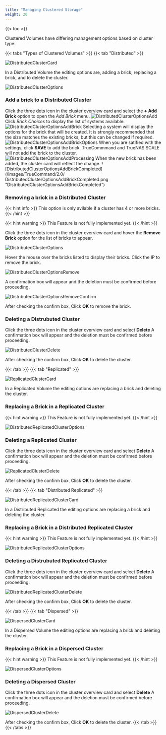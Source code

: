 ```yaml
---
title: "Managing Clustered Storage"
weight: 20
---
```


{{< toc >}}

Clustered Volumes have differing management options based on cluster type.

{{< tabs "Types of Clustered Volumes" >}}
{{< tab "Distributed" >}}

![DistributedClusterCard](/images/TrueCommand/2.0/DistributedClusterCard.png "DistributedClusterCard")

In a Distributed Volume the editing options are, adding a brick, replacing a brick, and to delete the cluster.

![DistributedClusterOptions](/images/TrueCommand/2.0/DistributedClusterOptions.png "DistributedClusterOptions")

### Add a brick to a Distributed Cluster

Click the three dots icon in the cluster overview card and select the **+ Add Brick** option to open the *Add Brick* menu.
![DistributedClusterOptionsAdd](/images/TrueCommand/2.0/DistributedClusterOptionsAdd.png "DistributedClusterOptionsAdd")
Click *Brick Choices* to display the list of systems available.
![DistributedClusterOptionsAddBrick](/images/TrueCommand/2.0/DistributedClusterOptionsAddBrick.png "DistributedClusterOptionsAddBrick")
Selecting a system will display the options for the brick that will be created. It is strongly recommended that the size matches the existing bricks, but this can be changed if required.
![DistributedClusterOptionsAddBrickOptions](/images/TrueCommand/2.0/DistributedClusterOptionsAddBrickOptions.png "DistributedClusterOptionsAddBrickOptions")
When you are satified with the settings, click **SAVE** to add the brick.  TrueCommmand and TrueNAS SCALE will not add the brick to the cluster.
![DistributedClusterOptionsAddProcessing](/images/TrueCommand/2.0/DistributedClusterOptionsAddProcessing.png "DistributedClusterOptionsAddProcessing")
When the new brick has been added, the cluster card will reflect the change.
![DistributedClusterOptionsAddBrickCompleted](/images/TrueCommand/2.0/
DistributedClusterOptionsAddBrickCompleted.png "DistributedClusterOptionsAddBrickCompleted")

### Removing a brick in a Distributed Cluster

{{< hint info >}}
This option is only avilable if a cluster has 4 or more bricks.
{{< /hint >}}

{{< hint warning >}}
This Feature is not fully implemented yet.
{{< /hint >}}

Click the three dots icon in the cluster overview card and hover the **Remove Brick** option for the list of bricks to appear.

![DistributedClusterOptions](/images/TrueCommand/2.0/DistributedClusterOptions.png "DistributedClusterOptions")

Hover the mouse over the bricks listed to display their bricks. Click the IP to remove the brick.

![DistributedClusterOptionsRemove](/images/TrueCommand/2.0/DistributedClusterOptionsRemove.png "DistributedClusterOptionsRemove")

A confirmation box will appear and the deletion must be confirmed before proceeding.

![DistributedClusterOptionsRemoveConfirm](/images/TrueCommand/2.0/DistributedClusterOptionsRemoveConfirm.png "DistributedClusterOptionsRemoveConfirm")

After checking the confirm box, Click **OK** to remove the brick.


### Deleting a Distrubuted Cluster

Click the three dots icon in the cluster overview card and select **Delete**
A confirmation box will appear and the deletion must be confirmed before proceeding.

![DistributedClusterDelete](/images/TrueCommand/2.0/DistributedClusterDelete.png "DistributedClusterDelete")

After checking the confirm box, Click **OK** to delete the cluster.

{{< /tab >}}
{{< tab "Replicated" >}}

![ReplicatedClusterCard](/images/TrueCommand/2.0/ReplicatedClusterCard.png "ReplicatedClusterCard")

In a Replicated Volume the editing options are replacing a brick and deleting the cluster.

### Replacing a Brick in a Replicated Cluster

{{< hint warning >}}
This Feature is not fully implemented yet.
{{< /hint >}}

![DistributedReplicatedClusterOptions](/images/TrueCommand/2.0/DistributedReplicatedClusterOptions.png "DistributedReplicatedClusterOptions")

### Deleting a Replicated Cluster

Click the three dots icon in the cluster overview card and select **Delete**
A confirmation box will appear and the deletion must be confirmed before proceeding.

![ReplicatedClusterDelete](/images/TrueCommand/2.0/ReplicatedClusterDelete.png "ReplicatedClusterDelete")

After checking the confirm box, Click **OK** to delete the cluster.

{{< /tab >}}
{{< tab "Distributed Replicated" >}}

![DistributedReplicatedClusterCard](/images/TrueCommand/2.0/DistributedReplicatedClusterCard.png "DistributedReplicatedClusterCard")

In a Distributed Replicated the editing options are replacing a brick and deleting the cluster.

### Replacing a Brick in a Distributed Replicated Cluster

{{< hint warning >}}
This Feature is not fully implemented yet.
{{< /hint >}}

![DistributedReplicatedClusterOptions](/images/TrueCommand/2.0/DistributedReplicatedClusterOptions.png "DistributedReplicatedClusterOptions")

### Deleting a Distrubuted Replicated Cluster

Click the three dots icon in the cluster overview card and select **Delete**
A confirmation box will appear and the deletion must be confirmed before proceeding.

![DistributedReplicatedClusterDelete](/images/TrueCommand/2.0/DistributedReplicatedClusterDelete.png "DistributedReplicatedClusterDelete")

After checking the confirm box, Click **OK** to delete the cluster.

{{< /tab >}}
{{< tab "Dispersed" >}}

![DispersedClusterCard](/images/TrueCommand/2.0/DispersedClusterCard.png "DispersedClusterCard")

In a Dispersed Volume the editing options are replacing a brick and deleting the cluster.

### Replacing a Brick in a Dispersed Cluster

{{< hint warning >}}
This Feature is not fully implemented yet.
{{< /hint >}}

![DispersedClusterOptions](/images/TrueCommand/2.0/DispersedClusterOptions.png "DispersedClusterOptions")

### Deleting a Dispersed Cluster

Click the three dots icon in the cluster overview card and select **Delete**
A confirmation box will appear and the deletion must be confirmed before proceeding.

![DispersedClusterDelete](/images/TrueCommand/2.0/DispersedClusterDelete.png "DispersedClusterDelete")

After checking the confirm box, Click **OK** to delete the cluster.
{{< /tab >}}
{{< /tabs >}}
